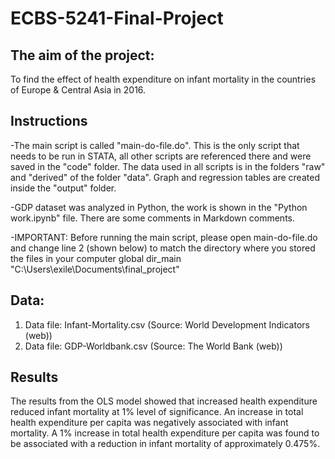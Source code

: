 # ECBS-5241-Final-Project

## The aim of the project:
To find the effect of health expenditure on infant mortality in the countries of Europe & Central Asia in 2016.
   
## Instructions
-The main script is called "main-do-file.do". This is the only script that needs
to be run in STATA, all other scripts are referenced there and were saved in the "code" folder. The data used in all scripts is in the folders "raw" and "derived" of the folder "data". Graph and regression tables are created inside the "output" folder.

-GDP dataset was analyzed in Python, the work is shown in the "Python work.ipynb" file. There are some comments in Markdown comments.

-IMPORTANT: Before running the main script, please open main-do-file.do and change line 2 (shown below) to match the directory where you stored the files in your computer
   global dir_main "C:\Users\exile\Documents\final_project" 
   
## Data:
1. Data file: Infant-Mortality.csv (Source: World Development Indicators (web))
2. Data file: GDP-Worldbank.csv (Source: The World Bank (web))

## Results
The results from the OLS model showed that increased health expenditure reduced infant mortality at 1% level of significance. An increase in total health expenditure per capita was negatively associated with infant mortality. A 1% increase in total health expenditure per capita was found to be associated with a reduction in infant mortality of approximately 0.475%.

